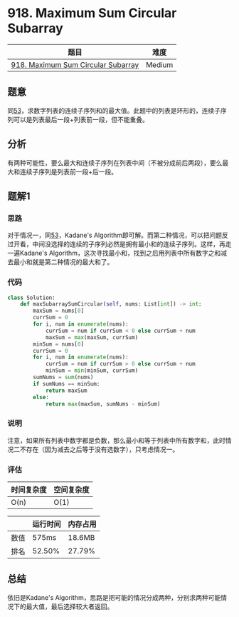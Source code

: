 # 918. Maximum Sum Circular Subarray

| 题目 | 难度 |
| ---- | ---- |
| [918. Maximum Sum Circular Subarray](https://leetcode.com/problems/maximum-sum-circular-subarray/) | Medium |

## 题意

同[53](53.md)，求数字列表的连续子序列和的最大值。此题中的列表是环形的，连续子序列可以是列表最后一段+列表前一段，但不能重叠。

## 分析

有两种可能性，要么最大和连续子序列在列表中间（不被分成前后两段），要么最大和连续子序列是列表前一段+后一段。

## 题解1

### 思路

对于情况一，同[53](53.md)，Kadane's Algorithm即可解。而第二种情况，可以把问题反过开看，中间没选择的连续的子序列必然是拥有最小和的连续子序列。这样，再走一遍Kadane's Algorithm，这次寻找最小和，找到之后用列表中所有数字之和减去最小和就是第二种情况的最大和了。

### 代码

```python
class Solution:
    def maxSubarraySumCircular(self, nums: List[int]) -> int:
        maxSum = nums[0]
        currSum = 0
        for i, num in enumerate(nums):
            currSum = num if currSum < 0 else currSum + num
            maxSum = max(maxSum, currSum)
        minSum = nums[0]
        currSum = 0
        for i, num in enumerate(nums):
            currSum = num if currSum > 0 else currSum + num
            minSum = min(minSum, currSum)
        sumNums = sum(nums)
        if sumNums == minSum:
            return maxSum
        else:
            return max(maxSum, sumNums - minSum)
```

### 说明

注意，如果所有列表中数字都是负数，那么最小和等于列表中所有数字和，此时情况二不存在（因为减去之后等于没有选数字），只考虑情况一。

### 评估

| 时间复杂度 | 空间复杂度 |
| ---- | ---- |
| O(n) | O(1) |

| | 运行时间 | 内存占用 |
| ---- | ---- | ---- |
| 数值 | 575ms | 18.6MB |
| 排名 | 52.50% | 27.79% |

## 总结

依旧是Kadane's Algorithm，思路是把可能的情况分成两种，分别求两种可能情况下的最大值，最后选择较大者返回。
